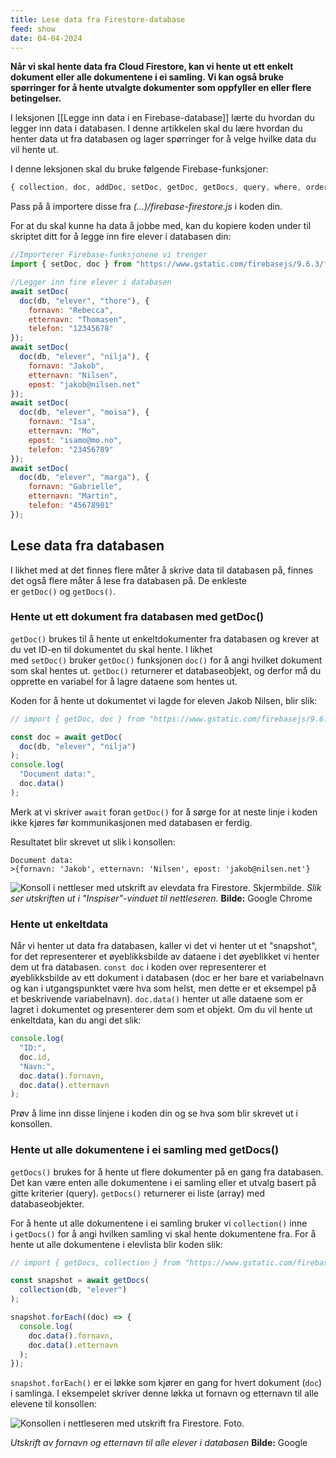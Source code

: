 ```yaml
---
title: Lese data fra Firestore-database
feed: show
date: 04-04-2024
---
```

**Når vi skal hente data fra Cloud Firestore, kan vi hente ut ett enkelt dokument eller alle dokumentene i ei samling. Vi kan også bruke spørringer for å hente utvalgte dokumenter som oppfyller en eller flere betingelser.**

I leksjonen [[Legge inn data i en Firebase-database]] lærte du hvordan du legger inn data i databasen. I denne artikkelen skal du lære hvordan du henter data ut fra databasen og lager spørringer for å velge hvilke data du vil hente ut.

I denne leksjonen skal du bruke følgende Firebase-funksjoner:
```js
{ collection, doc, addDoc, setDoc, getDoc, getDocs, query, where, orderBy }
````

Pass på å importere disse fra _(...)/firebase-firestore.js_ i koden din.

For at du skal kunne ha data å jobbe med, kan du kopiere koden under til skriptet ditt for å legge inn fire elever i databasen din:

```js
//Importerer Firebase-funksjonene vi trenger
import { setDoc, doc } from "https://www.gstatic.com/firebasejs/9.6.3/firebase-firestore.js";

//Legger inn fire elever i databasen
await setDoc(
  doc(db, "elever", "thore"), {
    fornavn: "Rebecca",
    etternavn: "Thomasen",
    telefon: "12345678"
});
await setDoc(
  doc(db, "elever", "nilja"), {
    fornavn: "Jakob",
    etternavn: "Nilsen",
    epost: "jakob@nilsen.net"
});
await setDoc(
  doc(db, "elever", "moisa"), {
    fornavn: "Isa",
    etternavn: "Mo",
    epost: "isamo@mo.no",
    telefon: "23456789"
});
await setDoc(
  doc(db, "elever", "marga"), {
    fornavn: "Gabrielle",
    etternavn: "Martin",
    telefon: "45678901"
});
```

## Lese data fra databasen

I likhet med at det finnes flere måter å skrive data til databasen på, finnes det også flere måter å lese fra databasen på. De enkleste er `getDoc()` og `getDocs()`.

### Hente ut ett dokument fra databasen med getDoc()

`getDoc()` brukes til å hente ut enkeltdokumenter fra databasen og krever at du vet ID-en til dokumentet du skal hente. I likhet med `setDoc()` bruker `getDoc()` funksjonen `doc()` for å angi hvilket dokument som skal hentes ut. `getDoc()` returnerer et databaseobjekt, og derfor må du opprette en variabel for å lagre dataene som hentes ut.

Koden for å hente ut dokumentet vi lagde for eleven Jakob Nilsen, blir slik:

```js
// import { getDoc, doc } from "https://www.gstatic.com/firebasejs/9.6.3/firebase-firestore.js";

const doc = await getDoc(
  doc(db, "elever", "nilja")
);
console.log(
  "Document data:", 
  doc.data()
);
```

Merk at vi skriver `await` foran `getDoc()` for å sørge for at neste linje i koden ikke kjøres før kommunikasjonen med databasen er ferdig.

Resultatet blir skrevet ut slik i konsollen:

```shell
Document data:
>{fornavn: 'Jakob', etternavn: 'Nilsen', epost: 'jakob@nilsen.net'}
```


![Konsoll i nettleser med utskrift av elevdata fra Firestore. Skjermbilde.](https://api.ndla.no/image-api/raw/JhN44iQa.png?width=1024)
*Slik ser utskriften ut i "Inspiser"-vinduet til nettleseren.* **Bilde:** Google Chrome

### Hente ut enkeltdata
Når vi henter ut data fra databasen, kaller vi det vi henter ut et "snapshot", for det representerer et øyeblikksbilde av dataene i det øyeblikket vi henter dem ut fra databasen. `const doc` i koden over representerer et øyeblikksbilde av ett dokument i databasen (doc er her bare et variabelnavn og kan i utgangspunktet være hva som helst, men dette er et eksempel på et beskrivende variabelnavn). `doc.data()` henter ut alle dataene som er lagret i dokumentet og presenterer dem som et objekt. Om du vil hente ut enkeltdata, kan du angi det slik:

```js
console.log(
  "ID:", 
  doc.id,
  "Navn:", 
  doc.data().fornavn, 
  doc.data().etternavn
); 
```
Prøv å lime inn disse linjene i koden din og se hva som blir skrevet ut i konsollen.

### Hente ut alle dokumentene i ei samling med getDocs()

`getDocs()` brukes for å hente ut flere dokumenter på en gang fra databasen. Det kan være enten alle dokumentene i ei samling eller et utvalg basert på gitte kriterier (query). `getDocs()` returnerer ei liste (array) med databaseobjekter.

For å hente ut alle dokumentene i ei samling bruker vi `collection()` inne i `getDocs()` for å angi hvilken samling vi skal hente dokumentene fra. For å hente ut alle dokumentene i elevlista blir koden slik:

```js
// import { getDocs, collection } from "https://www.gstatic.com/firebasejs/9.6.3/firebase-firestore.js";

const snapshot = await getDocs(
  collection(db, "elever")
);

snapshot.forEach((doc) => {
  console.log(
    doc.data().fornavn, 
    doc.data().etternavn
  );
}); 
```

`snapshot.forEach()` er ei løkke som kjører en gang for hvert dokument (`doc`) i samlinga. I eksempelet skriver denne løkka ut fornavn og etternavn til alle elevene til konsollen:

![Konsollen i nettleseren med utskrift fra Firestore. Foto.](https://api.ndla.no/image-api/raw/fwUaBajb.png?width=1024)

*Utskrift av fornavn og etternavn til alle elever i databasen* **Bilde:** Google
